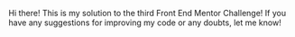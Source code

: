 Hi there! This is my solution to the third Front End Mentor Challenge!
If you have any suggestions for improving my code or any doubts, let me know!
